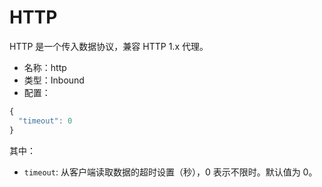 # HTTP
HTTP 是一个传入数据协议，兼容 HTTP 1.x 代理。

* 名称：http
* 类型：Inbound
* 配置：

```javascript
{
  "timeout": 0
}
```

其中：
* `timeout`: 从客户端读取数据的超时设置（秒），0 表示不限时。默认值为 0。
